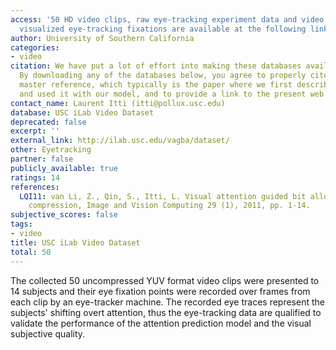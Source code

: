 ```yaml
---
access: '50 HD video clips, raw eye-tracking experiment data and video clips with
  visualized eye-tracking fixations are available at the following link. Link: http://ilab.usc.edu/vagba/dataset/'
author: University of Southern California
categories:
- video
citation: We have put a lot of effort into making these databases available to you.
  By downloading any of the databases below, you agree to properly cite the associated
  master reference, which typically is the paper where we first described the database
  and used it with our model, and to provide a link to the present web page.
contact_name: Laurent Itti (itti@pollux.usc.edu)
database: USC iLab Video Dataset
deprecated: false
excerpt: ''
external_link: http://ilab.usc.edu/vagba/dataset/
other: Eyetracking
partner: false
publicly_available: true
ratings: 14
references:
  LQI11: van Li, Z., Qin, S., Itti, L. Visual attention guided bit allocation in video
    compression, Image and Vision Computing 29 (1), 2011, pp. 1-14.
subjective_scores: false
tags:
- video
title: USC iLab Video Dataset
total: 50
---
```


The collected 50 uncompressed YUV format video clips were presented to 14 subjects and their eye fixation points were recorded over frames from each clip by an eye-tracker machine. The recorded eye traces represent the subjects' shifting overt attention, thus the eye-tracking data are qualified to validate the performance of the attention prediction model and the visual subjective quality.